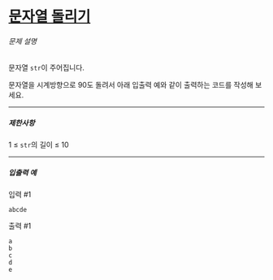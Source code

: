 # [문자열 돌리기](https://school.programmers.co.kr/learn/courses/30/lessons/181945)


###### 문제 설명


문자열 `str`이 주어집니다.  

문자열을 시계방향으로 90도 돌려서 아래 입출력 예와 같이 출력하는 코드를 작성해 보세요.




---


##### 제한사항


1 ≤ `str`의 길이 ≤ 10




---


##### 입출력 예


입력 \#1



```
abcde

```

출력 \#1



```
a
b
c
d
e

```

